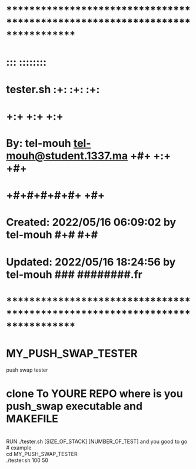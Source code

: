 # **************************************************************************** #
#                                                                              #
#                                                         :::      ::::::::    #
#    tester.sh                                          :+:      :+:    :+:    #
#                                                     +:+ +:+         +:+      #
#    By: tel-mouh <tel-mouh@student.1337.ma>        +#+  +:+       +#+         #
#                                                 +#+#+#+#+#+   +#+            #
#    Created: 2022/05/16 06:09:02 by tel-mouh          #+#    #+#              #
#    Updated: 2022/05/16 18:24:56 by tel-mouh         ###   ########.fr        #
#                                                                              #
# **************************************************************************** #
# MY_PUSH_SWAP_TESTER
push swap tester 
# clone To YOURE REPO where is you push_swap executable and MAKEFILE
<br>
RUN ./tester.sh [SIZE_OF_STACK] [NUMBER_OF_TEST] and you good to go
<br>
# example
<br>
cd MY_PUSH_SWAP_TESTER
<br>
./tester.sh 100 50 
